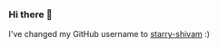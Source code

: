 ### Hi there 👋

I've changed my GitHub username to [starry-shivam](https://github.com/starry-shivam) :)
